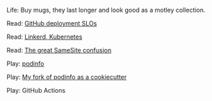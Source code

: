 Life: Buy mugs, they last longer and look good as a motley collection.

Read: [GitHub deployment SLOs](https://github.blog/2021-02-03-deployment-reliability-at-github/)

Read: [Linkerd, Kubernetes](https://buoyant.io/2020/09/24/service-level-objectives-for-kubernetes/)

Read: [The great SameSite confusion](https://jub0bs.com/posts/2021-01-29-great-samesite-confusion/)

Play: [podinfo](https://github.com/stefanprodan/podinfo)

Play: [My fork of podinfo as a cookiecutter](https://github.com/defn/podinfo)

Play: GitHub Actions

